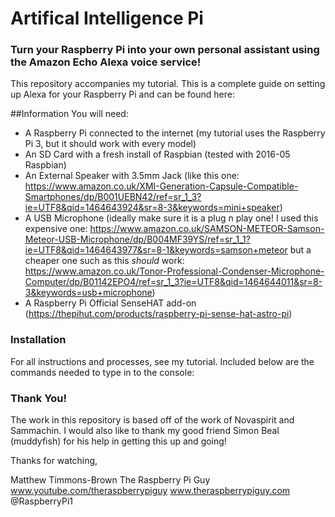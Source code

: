 # Artifical Intelligence Pi
### Turn your Raspberry Pi into your own personal assistant using the Amazon Echo Alexa voice service!

This repository accompanies my tutorial. This is a complete guide on setting up Alexa for your Raspberry Pi and can be found here: <in development>

##Information
You will need:
* A Raspberry Pi connected to the internet (my tutorial uses the Raspberry Pi 3, but it should work with every model)
* An SD Card with a fresh install of Raspbian (tested with 2016-05 Raspbian)
* An External Speaker with 3.5mm Jack (like this one: https://www.amazon.co.uk/XMI-Generation-Capsule-Compatible-Smartphones/dp/B001UEBN42/ref=sr_1_3?ie=UTF8&qid=1464643924&sr=8-3&keywords=mini+speaker)
* A USB Microphone (ideally make sure it is a plug n play one! I used this expensive one: https://www.amazon.co.uk/SAMSON-METEOR-Samson-Meteor-USB-Microphone/dp/B004MF39YS/ref=sr_1_1?ie=UTF8&qid=1464643977&sr=8-1&keywords=samson+meteor but a cheaper one such as this *should* work: https://www.amazon.co.uk/Tonor-Professional-Condenser-Microphone-Computer/dp/B01142EPO4/ref=sr_1_3?ie=UTF8&qid=1464644011&sr=8-3&keywords=usb+microphone)
* A Raspberry Pi Official SenseHAT add-on (https://thepihut.com/products/raspberry-pi-sense-hat-astro-pi)

### Installation

For all instructions and processes, see my tutorial. Included below are the commands needed to type in to the console:

### Thank You!

The work in this repository is based off of the work of Novaspirit and Sammachin. I would also like to thank my good friend Simon Beal (muddyfish) for his help in getting this up and going!

Thanks for watching,

Matthew Timmons-Brown
The Raspberry Pi Guy
www.youtube.com/theraspberrypiguy
www.theraspberrypiguy.com
@RaspberryPi1
